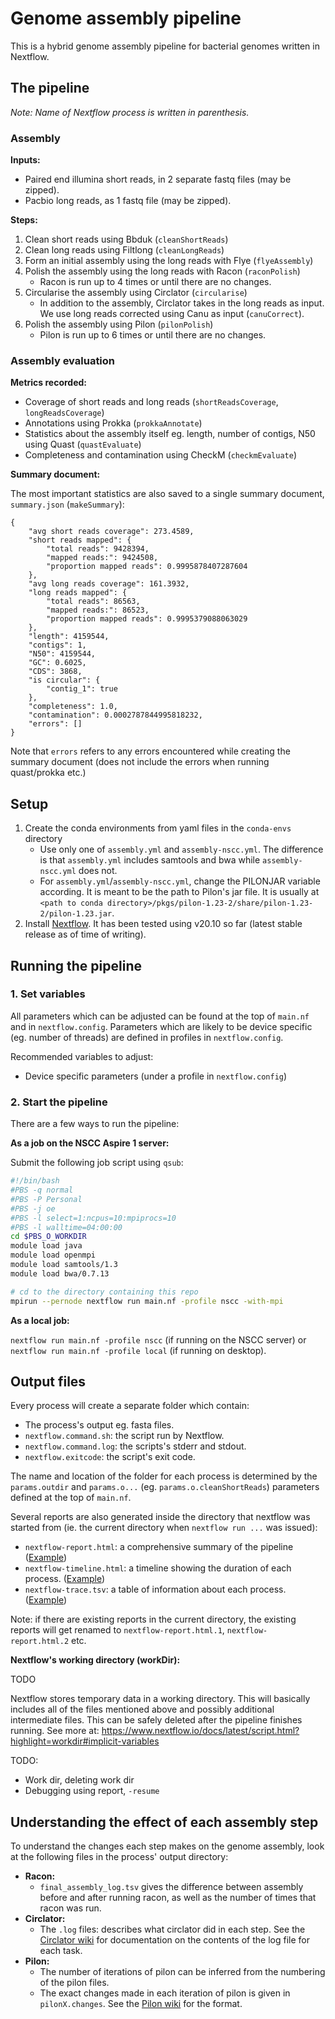 # Genome assembly pipeline

This is a hybrid genome assembly pipeline for bacterial genomes written in Nextflow.

## The pipeline

_Note: Name of Nextflow process is written in parenthesis._

### Assembly

**Inputs:**

- Paired end illumina short reads, in 2 separate fastq files (may be zipped).
- Pacbio long reads, as 1 fastq file (may be zipped).

**Steps:** 

1. Clean short reads using Bbduk (`cleanShortReads`)
1. Clean long reads using Filtlong (`cleanLongReads`)
1. Form an initial assembly using the long reads with Flye (`flyeAssembly`)
1. Polish the assembly using the long reads with Racon (`raconPolish`)
   - Racon is run up to 4 times or until there are no changes.
1. Circularise the assembly using Circlator (`circularise`)
   - In addition to the assembly, Circlator takes in the long reads as input. We use long reads corrected using Canu as input (`canuCorrect`).
1. Polish the assembly using Pilon (`pilonPolish`)
   - Pilon is run up to 6 times or until there are no changes.

### Assembly evaluation

**Metrics recorded:**

- Coverage of short reads and long reads (`shortReadsCoverage`, `longReadsCoverage`)
- Annotations using Prokka (`prokkaAnnotate`)
- Statistics about the assembly itself eg. length, number of contigs, N50 using Quast (`quastEvaluate`)
- Completeness and contamination using CheckM (`checkmEvaluate`)

**Summary document:**

The most important statistics are also saved to a single summary document, `summary.json` (`makeSummary`):

```
{
    "avg short reads coverage": 273.4589,
    "short reads mapped": {
        "total reads": 9428394,
        "mapped reads:": 9424508,
        "proportion mapped reads": 0.9995878407287604
    },
    "avg long reads coverage": 161.3932,
    "long reads mapped": {
        "total reads": 86563,
        "mapped reads:": 86523,
        "proportion mapped reads": 0.9995379088063029
    },
    "length": 4159544,
    "contigs": 1,
    "N50": 4159544,
    "GC": 0.6025,
    "CDS": 3868,
    "is circular": {
        "contig_1": true
    },
    "completeness": 1.0,
    "contamination": 0.0002787844995818232,
    "errors": []
}
```

Note that `errors` refers to any errors encountered while creating the summary document (does not include the errors when running quast/prokka etc.)

## Setup

1. Create the conda environments from yaml files in the `conda-envs` directory
   - Use only one of `assembly.yml` and `assembly-nscc.yml`. The difference is that `assembly.yml` includes samtools and bwa while `assembly-nscc.yml` does not.
   - For `assembly.yml`/`assembly-nscc.yml`, change the PILONJAR variable according. It is meant to be the path to Pilon's jar file. It is usually at `<path to conda directory>/pkgs/pilon-1.23-2/share/pilon-1.23-2/pilon-1.23.jar`.
1. Install [Nextflow](https://www.nextflow.io). It has been tested using v20.10 so far (latest stable release as of time of writing).

## Running the pipeline

### 1. Set variables

All parameters which can be adjusted can be found at the top of `main.nf` and in `nextflow.config`. Parameters which are likely to be device specific (eg. number of threads) are defined in profiles in `nextflow.config`.

Recommended variables to adjust: 
- Device specific parameters (under a profile in `nextflow.config`)

### 2. Start the pipeline

There are a few ways to run the pipeline:

**As a job on the NSCC Aspire 1 server:**

Submit the following job script using `qsub`:
``` sh
#!/bin/bash
#PBS -q normal
#PBS -P Personal
#PBS -j oe
#PBS -l select=1:ncpus=10:mpiprocs=10
#PBS -l walltime=04:00:00
cd $PBS_O_WORKDIR
module load java
module load openmpi
module load samtools/1.3
module load bwa/0.7.13

# cd to the directory containing this repo 
mpirun --pernode nextflow run main.nf -profile nscc -with-mpi
```

**As a local job:**

`nextflow run main.nf -profile nscc` (if running on the NSCC server) or `nextflow run main.nf -profile local` (if running on desktop).

## Output files

Every process will create a separate folder which contain:

- The process's output eg. fasta files.
- `nextflow.command.sh`: the script run by Nextflow.
- `nextflow.command.log`: the scripts's stderr and stdout.
- `nextflow.exitcode`: the script's exit code.

The name and location of the folder for each process is determined by the `params.outdir` and `params.o...` (eg. `params.o.cleanShortReads`) parameters defined at the top of `main.nf`.

Several reports are also generated inside the directory that nextflow was started from (ie. the current directory when `nextflow run ...` was issued):
- `nextflow-report.html`: a comprehensive summary of the pipeline ([Example](https://www.nextflow.io/docs/latest/tracing.html#execution-report))
- `nextflow-timeline.html`: a timeline showing the duration of each process. ([Example](https://www.nextflow.io/docs/latest/tracing.html#timeline-report))
- `nextflow-trace.tsv`: a table of information about each process. ([Example](https://www.nextflow.io/docs/latest/tracing.html#trace-report))

Note: if there are existing reports in the current directory, the existing reports will get renamed to `nextflow-report.html.1`, `nextflow-report.html.2` etc.

**Nextflow's working directory (workDir):**

TODO

Nextflow stores temporary data in a working directory.
This will basically includes all of the files mentioned above and possibly additional intermediate files.
This can be safely deleted after the pipeline finishes running.
See more at: https://www.nextflow.io/docs/latest/script.html?highlight=workdir#implicit-variables

TODO:
- Work dir, deleting work dir
- Debugging using report, `-resume`

## Understanding the effect of each assembly step

To understand the changes each step makes on the genome assembly, look at the following files in the process' output directory:

- **Racon:** 
    - `final_assembly_log.tsv` gives the difference between assembly before and after running racon, as well as the number of times that racon was run.
- **Circlator:**
    - The `.log` files: describes what circlator did in each step. See the [Circlator wiki](https://github.com/sanger-pathogens/circlator/wiki) for documentation on the contents of the log file for each task.
- **Pilon:**
    - The number of iterations of pilon can be inferred from the numbering of the pilon files.
    - The exact changes made in each iteration of pilon is given in `pilonX.changes`. See the [Pilon wiki](https://github.com/broadinstitute/pilon/wiki/Output-File-Descriptions#changes) for the format.
